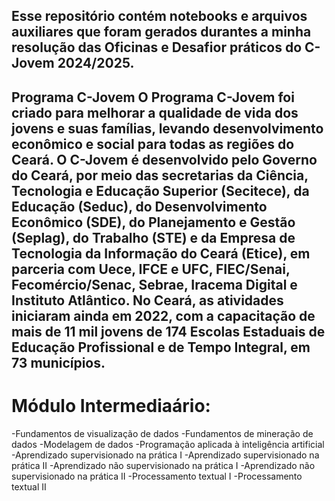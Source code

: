 Esse repositório contém notebooks e arquivos auxiliares que foram gerados durantes a minha resolução das Oficinas e Desafior práticos do C-Jovem 2024/2025.
---
Programa C-Jovem
O Programa C-Jovem foi criado para melhorar a qualidade de vida dos jovens e suas famílias, levando desenvolvimento econômico e social para todas as regiões do Ceará.
O C-Jovem é desenvolvido pelo Governo do Ceará, por meio das secretarias da Ciência, Tecnologia e Educação Superior (Secitece), da Educação (Seduc), do Desenvolvimento Econômico (SDE), do Planejamento e Gestão (Seplag), do Trabalho (STE) e da Empresa de Tecnologia da Informação do Ceará (Etice), em parceria com Uece, IFCE e UFC, FIEC/Senai, Fecomércio/Senac, Sebrae, Iracema Digital e Instituto Atlântico.
No Ceará, as atividades iniciaram ainda em 2022, com a capacitação de mais de 11 mil jovens de 174 Escolas Estaduais de Educação Profissional e de Tempo Integral, em 73 municípios.
---

# Módulo Intermediaário:

-Fundamentos de visualização de dados
-Fundamentos de mineração de dados
-Modelagem de dados
-Programação aplicada à inteligência artificial
-Aprendizado supervisionado na prática I
-Aprendizado supervisionado na prática II
-Aprendizado não supervisionado na prática I
-Aprendizado não supervisionado na prática II
-Processamento textual I
-Processamento textual II
 
